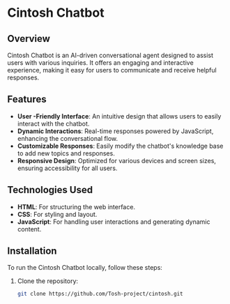 # Cintosh Chatbot

## Overview
Cintosh Chatbot is an AI-driven conversational agent designed to assist users with various inquiries. It offers an engaging and interactive experience, making it easy for users to communicate and receive helpful responses.

## Features
- **User -Friendly Interface**: An intuitive design that allows users to easily interact with the chatbot.
- **Dynamic Interactions**: Real-time responses powered by JavaScript, enhancing the conversational flow.
- **Customizable Responses**: Easily modify the chatbot's knowledge base to add new topics and responses.
- **Responsive Design**: Optimized for various devices and screen sizes, ensuring accessibility for all users.

## Technologies Used
- **HTML**: For structuring the web interface.
- **CSS**: For styling and layout.
- **JavaScript**: For handling user interactions and generating dynamic content.

## Installation
To run the Cintosh Chatbot locally, follow these steps:
1. Clone the repository:
   ```bash
   git clone https://github.com/Tosh-project/cintosh.git
